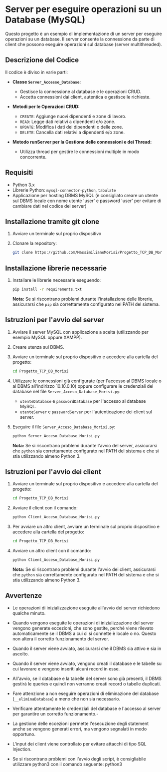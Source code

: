 # Server per eseguire operazioni su un Database (MySQL)

Questo progetto è un esempio di implementazione di un server per eseguire operazioni su un database.
Il server consente la connessione da parte di client che possono eseguire operazioni sul database (server multithreaded).


## Descrizione del Codice

Il codice è diviso in varie parti:

- **Classe `Server_Accesso_Database`:**
  - Gestisce la connessione al database e le operazioni CRUD.
  - Accetta connessioni dai client, autentica e gestisce le richieste.

- **Metodi per le Operazioni CRUD:**
  - `CREATE`: Aggiunge nuovi dipendenti e zone di lavoro.
  - `READ`: Legge dati relativi a dipendenti e/o zone.
  - `UPDATE`: Modifica i dati dei dipendenti o delle zone.
  - `DELETE`: Cancella dati relativi a dipendenti e/o zone.

- **Metodo runServer per la Gestione delle connessioni e dei Thread:**
  - Utilizza thread per gestire le connessioni multiple in modo concorrente.

## Requisiti

- Python 3.x
- Librerie Python: `mysql-connector-python`, `tabulate`
- Applicazione per hosting DBMS MySQL (è consigliato creare un utente sul DBMS locale con nome utente 'user' e password 'user' per evitare di cambiare dati nel codice del server)

## Installazione tramite git clone

1. Avviare un terminale sul proprio dispositivo

2. Clonare la repository:

    ```bash
    git clone https://github.com/MassimilianoMorisi/Progetto_TCP_DB_Morisi.git
    ```

## Installazione librerie necessarie

1. Installare le librerie necessarie eseguendo:

    ```bash
    pip install -r requirements.txt
    ```
    **Nota:** Se si riscontrano problemi durante l'installazione delle librerie, assicurarsi che `pip` sia correttamente configurato nel PATH del sistema.

## Istruzioni per l'avvio del server

1. Avviare il server MySQL con applicazione a scelta (utilizzando per esempio MySQL oppure XAMPP).

2. Creare utenza sul DBMS.

3. Avviare un terminale sul proprio dispositivo e accedere alla cartella del progetto:

    ```bash
    cd Progetto_TCP_DB_Morisi
    ```

4. Utilizzare le connessioni già configurate (per l'accesso al DBMS locale o al DBMS all'indirizzo 10.10.0.10) oppure configurare le credenziali del database nel file `Server_Acceso_Database_Morisi.py`:
    - `utenteDatabase` e `passwordDatabase` per l'accesso al database MySQL.
    - `utenteServer` e `passwordServer` per l'autenticazione dei client sul server.

5. Eseguire il file `Server_Acceso_Database_Morisi.py`:

    ```bash
    python Server_Acceso_Database_Morisi.py
    ```
    **Nota:** Se si riscontrano problemi durante l'avvio del server, assicurarsi che `python` sia correttamente configurato nel PATH del sistema e che si stia utilizzando almeno Python 3.

## Istruzioni per l'avvio dei client

1. Avviare un terminale sul proprio dispositivo e accedere alla cartella del progetto:

    ```bash
    cd Progetto_TCP_DB_Morisi
    ```

2. Avviare il client con il comando:

    ```bash
    python Client_Acceso_Database_Morisi.py
    ```

3. Per avviare un altro client, avviare un terminale sul proprio dispositivo e accedere alla cartella del progetto:

    ```bash
    cd Progetto_TCP_DB_Morisi
    ```

4. Avviare un altro client con il comando:

    ```bash
    python Client_Acceso_Database_Morisi.py
    ```

    **Nota:** Se si riscontrano problemi durante l'avvio dei client, assicurarsi che `python` sia correttamente configurato nel PATH del sistema e che si stia utilizzando almeno Python 3.


## Avvertenze

- Le operazioni di inizializzazione eseguite all'avvio del server richiedono qualche minuto.
  
- Quando vengono eseguite le operazioni di inizializzazione del server vengono generate eccezioni, che sono gestite, perché viene rilevato automaticamente se il DBMS a cui ci si connette è locale o no. Questo non altera il corretto funzionamento del server.

- Quando il server viene avviato, assicurarsi che il DBMS sia attivo e sia in ascolto.

- Quando il server viene avviato, vengono creati il database e le tabelle su cui lavorare e vengono inseriti alcuni record in esse.

- All'avvio, se il database e la tabelle del server sono già presenti, il DBMS gestirà le queries e quindi non verranno creati record o tabelle duplicati.

- Fare attenzione a non eseguire operazioni di eliminazione del database (`__eliminaDatabase`) a meno che non sia necessario.

- Verificare attentamente le credenziali del database e l'accesso al server per garantire un corretto funzionamento.- 

- La gestione delle eccezioni permette l'esecuzione degli statement anche se vengono generati errori, ma vengono segnalati in modo opportuno.

- L'input dei client viene controllato per evitare attacchi di tipo SQL Injection.

- Se si riscontrano problemi con l'avvio degli script, è consigliabile utilizzare python3 con il comando seguente: python3 <script>.py (sostituire <script> con il nome del file). Verificare anche il PATH per assicurarsi che sia configurato correttamente.

## Autori

Codice creato da Massimiliano Morisi, 5ªA Informatica.
